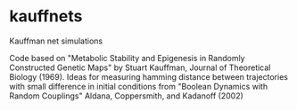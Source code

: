 # kauffnets
Kauffman net simulations

Code based on "Metabolic Stability and Epigenesis in Randomly Constructed Genetic Maps" by Stuart Kauffman, Journal of Theoretical Biology (1969).  Ideas for measuring hamming distance between trajectories with small difference in initial conditions from "Boolean Dynamics with Random Couplings" Aldana, Coppersmith, and Kadanoff (2002)
